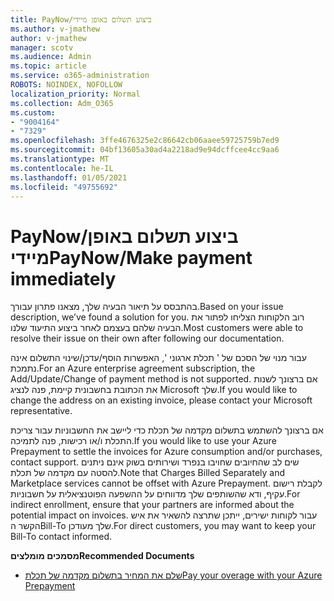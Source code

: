 ```yaml
---
title: PayNow/ביצוע תשלום באופן מיידי
ms.author: v-jmathew
author: v-jmathew
manager: scotv
ms.audience: Admin
ms.topic: article
ms.service: o365-administration
ROBOTS: NOINDEX, NOFOLLOW
localization_priority: Normal
ms.collection: Adm_O365
ms.custom:
- "9004164"
- "7329"
ms.openlocfilehash: 3ffe4676325e2c86642cb06aaee59725759b7ed9
ms.sourcegitcommit: 04bf13605a30ad4a2218ad9e94dcffcee4cc9aa6
ms.translationtype: MT
ms.contentlocale: he-IL
ms.lasthandoff: 01/05/2021
ms.locfileid: "49755692"
---
```

# <a name="paynowmake-payment-immediately"></a><span data-ttu-id="cd109-102">PayNow/ביצוע תשלום באופן מיידי</span><span class="sxs-lookup"><span data-stu-id="cd109-102">PayNow/Make payment immediately</span></span>

<span data-ttu-id="cd109-103">בהתבסס על תיאור הבעיה שלך, מצאנו פתרון עבורך.</span><span class="sxs-lookup"><span data-stu-id="cd109-103">Based on your issue description, we’ve found a solution for you.</span></span> <span data-ttu-id="cd109-104">רוב הלקוחות הצליחו לפתור את הבעיה שלהם בעצמם לאחר ביצוע התיעוד שלנו.</span><span class="sxs-lookup"><span data-stu-id="cd109-104">Most customers were able to resolve their issue on their own after following our documentation.</span></span>

<span data-ttu-id="cd109-105">עבור מנוי של הסכם של ' תכלת ארגוני ', האפשרות הוסף/עדכן/שינוי התשלום אינה נתמכת.</span><span class="sxs-lookup"><span data-stu-id="cd109-105">For an Azure enterprise agreement subscription, the Add/Update/Change of payment method is not supported.</span></span> <span data-ttu-id="cd109-106">אם ברצונך לשנות את הכתובת בחשבונית קיימת, פנה לנציג Microsoft שלך.</span><span class="sxs-lookup"><span data-stu-id="cd109-106">If you would like to change the address on an existing invoice, please contact your Microsoft representative.</span></span>

<span data-ttu-id="cd109-107">אם ברצונך להשתמש בתשלום מקדמה של תכלת כדי ליישב את החשבוניות עבור צריכת התכלת ו/או רכישות, פנה לתמיכה.</span><span class="sxs-lookup"><span data-stu-id="cd109-107">If you would like to use your Azure Prepayment to settle the invoices for Azure consumption and/or purchases, contact support.</span></span> <span data-ttu-id="cd109-108">שים לב שהחיובים שחויבו בנפרד ושירותים בשוק אינם ניתנים להסטה עם מקדמה של תכלת.</span><span class="sxs-lookup"><span data-stu-id="cd109-108">Note that Charges Billed Separately and Marketplace services cannot be offset with Azure Prepayment.</span></span> <span data-ttu-id="cd109-109">לקבלת רישום עקיף, ודא שהשותפים שלך מדווחים על ההשפעה הפוטנציאלית על חשבוניות.</span><span class="sxs-lookup"><span data-stu-id="cd109-109">For indirect enrollment, ensure that your partners are informed about the potential impact on invoices.</span></span> <span data-ttu-id="cd109-110">עבור לקוחות ישירים, ייתכן שתרצה להשאיר את איש הקשר הBill-To שלך מעודכן.</span><span class="sxs-lookup"><span data-stu-id="cd109-110">For direct customers, you may want to keep your Bill-To contact informed.</span></span>

<span data-ttu-id="cd109-111">**מסמכים מומלצים**</span><span class="sxs-lookup"><span data-stu-id="cd109-111">**Recommended Documents**</span></span>

- [<span data-ttu-id="cd109-112">שלם את המחיר בתשלום מקדמה של תכלת</span><span class="sxs-lookup"><span data-stu-id="cd109-112">Pay your overage with your Azure Prepayment</span></span>](https://docs.microsoft.com/azure/cost-management-billing/manage/ea-portal-enrollment-invoices#pay-your-overage-with-your-azure-prepayment)
